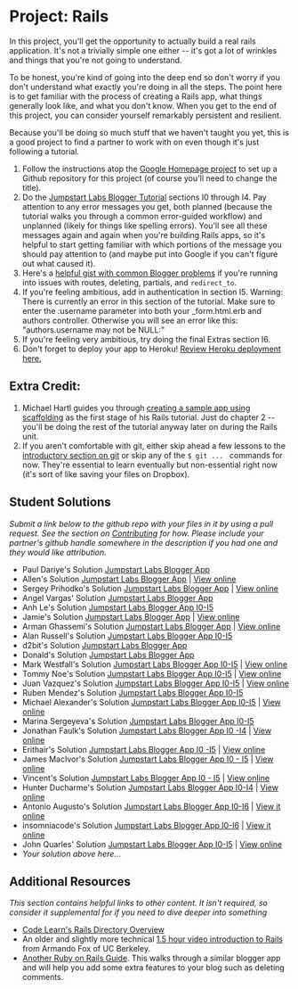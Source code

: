 # Project: Rails
<!-- *Estimated Time: 6-8 hrs* -->

In this project, you'll get the opportunity to actually build a real rails application.  It's not a trivially simple one either -- it's got a lot of wrinkles and things that you're not going to understand.

To be honest, you're kind of going into the deep end so don't worry if you don't understand what exactly you're doing in all the steps.  The point here is to get familiar with the process of creating a Rails app, what things generally look like, and what you don't know.  When you get to the end of this project, you can consider yourself remarkably persistent and resilient. 

Because you'll be doing so much stuff that we haven't taught you yet, this is a good project to find a partner to work with on even though it's just following a tutorial.  

1. Follow the instructions atop the [Google Homepage project](/web-development-101/html-css) to set up a Github repository for this project (of course you'll need to change the title).
1. Do the [Jumpstart Labs Blogger Tutorial](http://tutorials.jumpstartlab.com/projects/blogger.html) sections I0 through I4.  Pay attention to any error messages you get, both planned (because the tutorial walks you through a common error-guided workflow) and unplanned (likely for things like spelling errors).  You'll see all these messages again and again when you're building Rails apps, so it's helpful to start getting familiar with which portions of the message you should pay attention to (and maybe put into Google if you can't figure out what caused it).
2. Here's a [helpful gist with common Blogger problems](https://gist.github.com/burtlo/4970471) if you're running into issues with routes, deleting, partials, and `redirect_to`.
3. If you're feeling ambitious, add in authentication in section I5. Warning: There is currently an error in this section of the tutorial.  Make sure to enter the :username parameter into both your _form.html.erb and authors controller.  Otherwise you will see an error like this: "authors.username may not be NULL:"
4. If you're feeling very ambitious, try doing the final Extras section I6.
5. Don't forget to deploy your app to Heroku!  [Review Heroku deployment here.](http://installfest.railsbridge.org/installfest/deploy_a_rails_app)

## Extra Credit:

1. Michael Hartl guides you through [creating a sample app using scaffolding](http://ruby.railstutorial.org/chapters/a-demo-app#top) as the first stage of his Rails tutorial.  Just do chapter 2 -- you'll be doing the rest of the tutorial anyway later on during the Rails unit.  
2. If you aren't comfortable with git, either skip ahead a few lessons to the [introductory section on git](/web-development-101/git-basics) or skip any of the `$ git ... ` commands for now.  They're essential to learn eventually but non-essential right now (it's sort of like saving your files on Dropbox).

## Student Solutions

*Submit a link below to the github repo with your files in it by using a pull request.  See the section on [Contributing](http://github.com/TheOdinProject/curriculum/blob/master/contributing.md) for how.  Please include your partner's github handle somewhere in the description if you had one and they would like attribution.*

* Paul Dariye's Solution [Jumpstart Labs Blogger App](https://github.com/pauldd91/theodinproject/tree/master/blogger)
* Allen's Solution [Jumpstart Labs Blogger App](https://github.com/NoRest4AWhearry/blogger) | [View online](http://jsblogger2.herokuapp.com/)
* Sergey Prihodko's Solution [Jumpstart Labs Blogger App](https://github.com/sprihodko/blog) | [View online](https://stormy-coast-9842.herokuapp.com/)
* Angel Vargas' Solution [Jumpstart Labs Blogger App](https://github.com/arioth/the-odin-project/tree/master/blogger)
* Anh Le's Solution [Jumpstart Labs Blogger App I0-I5](https://github.com/LaDilettante/studying-odin-project/tree/master/web_dev_101/project_rails/blogger)
* Jamie's Solution [Jumpstart Labs Blogger App](https://github.com/Jberczel/blogger) | [View online](http://pure-meadow-9674.herokuapp.com/)
* Arman Ghassemi's Solution [Jumpstart Labs Blogger App](https://github.com/ArmanG/First-Ruby-App) | [View online](http://stormy-cliffs-5263.herokuapp.com/)
* Alan Russell's Solution [Jumpstart Labs Blogger App I0-I5](https://github.com/ajrussellaudio/blogger)
* d2bit's Solution [Jumpstart Labs Blogger App](https://github.com/d2bit/odin-project/tree/master/blogger)
* Donald's Solution [Jumpstart Labs Blogger App](https://github.com/donaldali/blogger)
* Mark Westfall's Solution [Jumpstart Labs Blogger App I0-I5](https://github.com/mwestfall88/J-labs-blogger-app) | [View online](http://vast-gorge-8047.herokuapp.com/)
* Tommy Noe's Solution [Jumpstart Labs Blogger App I0-I5](https://github.com/thomasjnoe/blogger-2) | [View online](http://arcane-brushlands-3721.herokuapp.com)
* Juan Vazquez's Solution [Jumpstart Labs Blogger App I0-I5](https://github.com/juanvme/blogger) | [View online](http://secure-lowlands-4285.herokuapp.com/)
* Ruben Mendez's Solution [Jumpstart Labs Blogger App I0-I5](https://github.com/ruben-socal/blogger)
* Michael Alexander's Solution [Jumpstart Labs Blogger App I0-I5](https://github.com/betweenparentheses/jumpstart_labs_blogger) | [View online](http://quiet-dawn-1285.herokuapp.com/)
* Marina Sergeyeva's Solution [Jumpstart Labs Blogger App I0-I5](https://github.com/imousterian/OdinProject/tree/master/Project1_4_RubyOnRails)
* Jonathan Faulk's Solution [Jumpstart Labs Blogger App I0 -I4](https://github.com/faulk49/jumpstart) | [View online](http://morning-gorge-3013.herokuapp.com/)
* Erithair's Solution [Jumpstart Labs Blogger App I0 -I5](https://github.com/N19270/blogger) | [View online](http://erithair-blog.herokuapp.com/)
* James MacIvor's Solution [Jumpstart Labs Blogger App I0 - I5](https://github.com/RobotOptimist/blogger) | [View online](http://warm-scrubland-4226.herokuapp.com/articles)
* Vincent's Solution [Jumpstart Labs Blogger App I0 - I5](https://github.com/wingyu/blogger) | [View online](http://ancient-plains-8753.herokuapp.com/)
* Hunter Ducharme's Solution [Jumpstart Labs Blogger App I0-I4](https://github.com/hgducharme/OdinProjects/tree/master/webDev101/RailsBlogger) | [View online](https://jumpstartblogger.herokuapp.com/)
* Antonio Augusto's Solution [Jumpstart Labs Blogger App I0-I6](https://github.com/antoniosb/blogger) | [View it online](https://heroblogger.herokuapp.com/)
* insomniacode's Solution  [Jumpstart Labs Blogger App I0-I6](https://github.com/insomniacode/blogger-app) | [View it online](https://ancient-depths-2915.herokuapp.com)
* John Quarles' Solution [Jumpstart Labs Blogger App I0-I5](https://github.com/johnwquarles/Odin-rails-project) | [View online](https://aqueous-retreat-3890.herokuapp.com/)
* *Your solution above here...*


## Additional Resources

*This section contains helpful links to other content. It isn't required, so consider it supplemental for if you need to dive deeper into something*

* [Code Learn's Rails Directory Overview](http://www.codelearn.org/ruby-on-rails-tutorial/rails-directory-overview)
* An older and slightly more technical [1.5 hour video introduction to Rails](http://www.youtube.com/watch?v=LuuKDyUYFTU) from Armando Fox of UC Berkeley.
* [Another Ruby on Rails Guide](http://guides.rubyonrails.org/getting_started.html).  This walks through a similar blogger app and will help you add some extra features to your blog such as deleting comments.
